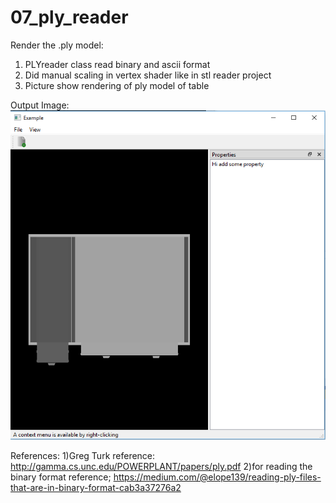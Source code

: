 # 07_ply_reader


Render the .ply model:
  1) PLYreader class read binary and ascii format
  2) Did manual scaling in vertex shader like in stl reader project
  3) Picture show rendering of ply model of table
  
Output Image:
![](images/output.png)

References:
1)Greg Turk
  reference: http://gamma.cs.unc.edu/POWERPLANT/papers/ply.pdf
2)for reading the binary format
  reference; https://medium.com/@elope139/reading-ply-files-that-are-in-binary-format-cab3a37276a2
